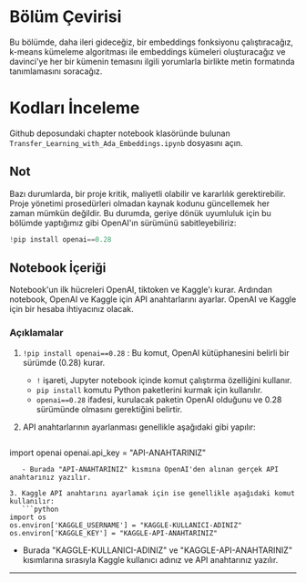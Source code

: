 # Bölüm Çevirisi

Bu bölümde, daha ileri gideceğiz, bir embeddings fonksiyonu çalıştıracağız, k-means kümeleme algoritması ile embeddings kümeleri oluşturacağız ve davinci'ye her bir kümenin temasını ilgili yorumlarla birlikte metin formatında tanımlamasını soracağız.

# Kodları İnceleme

Github deposundaki chapter notebook klasöründe bulunan `Transfer_Learning_with_Ada_Embeddings.ipynb` dosyasını açın.

## Not
Bazı durumlarda, bir proje kritik, maliyetli olabilir ve kararlılık gerektirebilir. Proje yönetimi prosedürleri olmadan kaynak kodunu güncellemek her zaman mümkün değildir. Bu durumda, geriye dönük uyumluluk için bu bölümde yaptığımız gibi OpenAI'ın sürümünü sabitleyebiliriz: 
```python
!pip install openai==0.28
```
## Notebook İçeriği

Notebook'un ilk hücreleri OpenAI, tiktoken ve Kaggle'ı kurar. Ardından notebook, OpenAI ve Kaggle için API anahtarlarını ayarlar. OpenAI ve Kaggle için bir hesaba ihtiyacınız olacak.

### Açıklamalar

1. `!pip install openai==0.28` : Bu komut, OpenAI kütüphanesini belirli bir sürümde (0.28) kurar. 
   - `!` işareti, Jupyter notebook içinde komut çalıştırma özelliğini kullanır.
   - `pip install` komutu Python paketlerini kurmak için kullanılır.
   - `openai==0.28` ifadesi, kurulacak paketin OpenAI olduğunu ve 0.28 sürümünde olmasını gerektiğini belirtir.

2. API anahtarlarının ayarlanması genellikle aşağıdaki gibi yapılır:
   ```python
import openai
openai.api_key = "API-ANAHTARINIZ"
```
   - Burada "API-ANAHTARINIZ" kısmına OpenAI'den alınan gerçek API anahtarınız yazılır.

3. Kaggle API anahtarını ayarlamak için ise genellikle aşağıdaki komut kullanılır:
   ```python
import os
os.environ['KAGGLE_USERNAME'] = "KAGGLE-KULLANICI-ADINIZ"
os.environ['KAGGLE_KEY'] = "KAGGLE-API-ANAHTARINIZ"
```
   - Burada "KAGGLE-KULLANICI-ADINIZ" ve "KAGGLE-API-ANAHTARINIZ" kısımlarına sırasıyla Kaggle kullanıcı adınız ve API anahtarınız yazılır.

---

